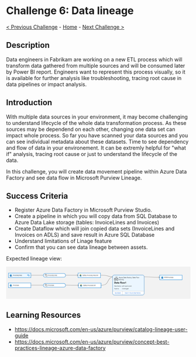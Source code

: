# Challenge 6: Data lineage

[< Previous Challenge](./Challenge5.md) - [Home](../README.md) - [Next Challenge >](./Challenge7.md)

## Description

Data engineers in Fabrikam are working on a new ETL process which will transform data gathered from multiple sources and will be consumed later by Power BI report. Engineers want to represent this process visually, so it is available for further analysis like troubleshooting, tracing root cause in data pipelines or impact analysis.

## Introduction

With multiple data sources in your environment, it may become challenging to understand lifecycle of the whole data transformation process. As these sources may be dependend on each other, changing one data set can impact whole process. So far you have scanned your data sources and you can see individual metadata about these datasets. Time to see dependency and flow of data in your environement. It can be extremly helpful for "what if" analysis, tracing root cause or just to understand the lifecycle of the data. 

In this challenge, you will create data movement pipeline within Azure Data Factory and see data flow in Microsoft Purview Lineage. 

## Success Criteria
- Register Azure Data Factory in Microsoft Purview Studio.
- Create a pipeline in which you will copy data from SQL Database to Azure Data Lake storage (tables: InvoiceLines and Invoices)
- Create Dataflow which will join copied data sets (InvoiceLines and Invoices on ADLS) and save result in Azure SQL Database 
- Understand limitations of Linage feature
- Confirm that you can see data lineage between assets.

Expected lineage view: 

![screenshot](./screenshotChallenge6.png)

## Learning Resources
- https://docs.microsoft.com/en-us/azure/purview/catalog-lineage-user-guide
- https://docs.microsoft.com/en-us/azure/purview/concept-best-practices-lineage-azure-data-factory
